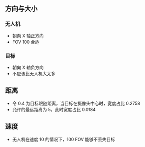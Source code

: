 ## 方向与大小

### 无人机

- 朝向 X 轴正方向
- FOV 100 合适

### 目标

- 朝向 X 轴负方向
- 不应该比无人机大太多

## 距离

- 令 0.4 为目标跟随距离，当目标在摄像头中心时，宽度占比 0.2758
- 允许的最远距离为 5，此时宽度占比 0.0184

## 速度

- 无人机在速度 10 的情况下，100 FOV 能够不丢失目标